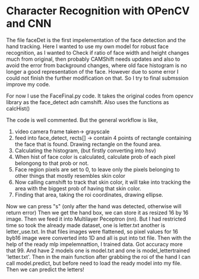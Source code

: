 # Character Recognition with OPenCV and CNN
The file faceDet is the first impelementation of the face detection and the hand tracking. Here I wanted to use my own model for robust face recognition, as I wanted to Check if ratio of face width and height changes much from original, then probably CAMShift needs updates and also to avoid the error from                  background changes, where old face histogram is no longer a good representation of the face. However due to some error I could not finish the further modification on that. So I try to final submssion improve my code.

For now I use the FaceFinal.py code.
It takes the original codes from opencv library as the face_detect adn camshift. Also uses the functions as calcHist()

The code is well commented. But the general workflow is like, 
1. video camera frame taken-> grayscale
2. feed into face_detect, rects[] -> contain 4 points of rectangle containing the face that is found. Drawing rectangle on the found area.
3. Calculating the histogram, (but firstly converting into hsv) 
4. When hist of face color is calculated, calculate prob of each pixel belongong to that prob or not. 
5. Face region pixels are set to 0, to leave only the pixels belonging to other things that mostly resembles skin color
6. Now calling camshift to track that skin color, it will take into tracking the area with the biggest prob of having that skin color.
7. Finding that area, taking the roi coordinates, drawing ellipse. 

Now we can press "s" (only after the hand was detected, otherwise will return error)
Then we get the hand box, we can store it as resized 16 by 16 image. Then we feed it into Multilayer Peceptron (nn). 
But I had restricted time so took the already made dataset, one is letter.txt another is letter_use.txt. In that files images were flattened, so pixel values for 16 byb16 image were converted into 1D and all is put into txt file.
Then with the help of the ready mlp impelemnattion, I trained data. Got accuracy more that 99. And have 2 models one is model.txt and one is model_lettertrained 'letter.txt'.
Then in the main function after grabbing the roi of the hand I can call model.predict, but before need to load the ready model into my file.
Then we can predict the letters!

